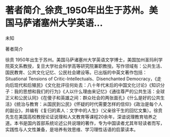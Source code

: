 # 著者简介_徐贲_1950年出生于苏州。美国马萨诸塞州大学英语...

未知

著者简介

徐贲 1950年出生于苏州。美国马萨诸塞州大学英语文学博士，美国加州圣玛利学院英文系教授，复旦大学社会科学高等研究院兼职教授。写作领域有：公共生活、国民教育、公共文化记忆、公民社会建设等。已出版的中英文著作包括：Situational Tensions of Critic-Intellectuals、Disenchanted Democracy，《走向后现代和后殖民》《文化批评往何处去：八十年代末后的中国文化讨论》《知识分子：我的思想和我们的行为》《人以什么理由来记忆》《通往尊严的公共生活：全球正义和公民认同》《在傻子和英雄之间：群众社会的两张面孔》《什么是好的公共生活》《统治与教育：从国民到公民》《怀疑的时代需要怎样的信仰》《政治是每个人的副业》，并编有《复归的素人：文字中的人生》（父亲徐干生的回忆文集）。徐贲先生在美国高校教授论证说理和人文教育等课程20余年，深谙说理教育培养之道。本书是国内首部系统论述公共说理的著作，专为中国读者尤其年轻读者而写，实践性与人文性兼备，是培养有效思维、学习理性话语的启蒙读本。